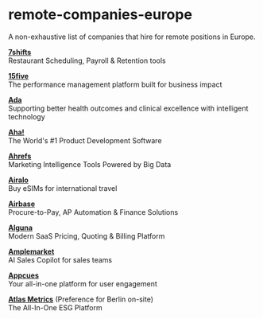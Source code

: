 # remote-companies-europe
A non-exhaustive list of companies that hire for remote positions in Europe.

**[7shifts](https://www.7shifts.com/)**  
Restaurant Scheduling, Payroll & Retention tools

**[15five](https://www.15five.com/)**  
The performance management platform built for business impact

**[Ada](https://about.ada.com/careers)**  
Supporting better health outcomes and clinical excellence with intelligent technology

**[Aha!](https://www.aha.io/)**  
The World's #1 Product Development Software

**[Ahrefs](https://ahrefs.com/)**  
Marketing Intelligence Tools Powered by Big Data

**[Airalo](https://airalo.com/)**  
Buy eSIMs for international travel

**[Airbase](https://airbase.com/)**  
Procure-to-Pay, AP Automation & Finance Solutions

**[Alguna](https://alguna.io/)**  
Modern SaaS Pricing, Quoting & Billing Platform

**[Amplemarket](https://amplemarket.com/)**  
AI Sales Copilot for sales teams

**[Appcues](https://appcues.com/)**  
Your all-in-one platform for user engagement

**[Atlas Metrics](https://atlasmetrics.io/)** (Preference for Berlin on-site)  
The All-In-One ESG Platform
